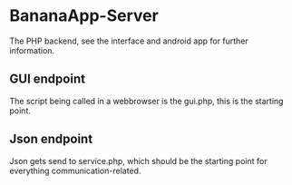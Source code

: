 # BananaApp-Server

The PHP backend, see the interface and android app for further information.

## GUI endpoint

The script being called in a webbrowser is the gui.php, this is the starting point.


## Json endpoint

Json gets send to service.php, which should be the starting point for everything communication-related.
